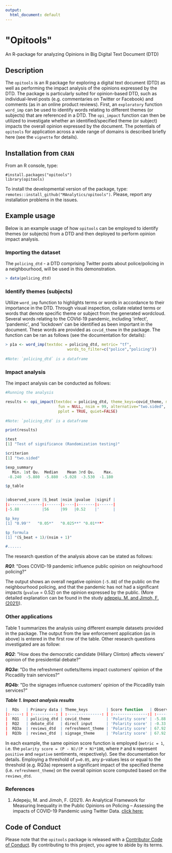 ```yaml
---
output:
  html_document: default
---
```

# "Opitools"

An R-package for analyzing Opinions in Big Digital Text Document (DTD)

## Description

The `opitools` is an R package for exploring a digital text document (DTD) as well as performing the impact analysis of the opinions expressed by the DTD. The package is particularly suited for opinion-based DTD, such as individual-level posts (e.g. commentaries on Twitter or Facebook) and comments (as in an online product reviews). First, an `exploratory` function `word_imp` can be used to identify words relating to different themes (or subjects) that are referenced in a DTD. The `opi_impact` function can then be utilized to investigate whether an identified/specified theme (or subject) impacts the overall opinion expressed by the document. The potentials of `opitools` for application across a wide range of domains is described briefly here (see the `vignette` for details). 

## Installation from `CRAN`

From an R console, type:

```{r}
#install.packages("opitools")
library(opitools)

```

To install the developmental version of the package, type:
`remotes::install_github("MAnalytics/opitools")`. Please, report any
installation problems in the issues.

## Example usage

Below is an example usage of how `opitools` can be employed to identify themes (or subjects) from a DTD and then deployed to perform opinion impact analysis. 


### Importing the dataset

The `policing_dtd` - a DTD comprising Twitter posts about police/policing in a neighbourhood, will be used in this demonstration.

```r
> data(policing_dtd)

```

### Identify themes (subjects)

Utilize `word_imp` function to highlights terms or words in accordance to their importance in the DTD. Through visual inspection, collate related terms or words that denote specific theme or subject from the generated wordcloud. Several words relating to the COVId-19 pandemic, including 'infect', 'pandemic', and 'lockdown' can be identified as been important in the document. These words are provided as `covid_theme` in the package. The function can be ran as follows (see the documentation for details): 

```r
> p1a <- word_imp(textdoc = policing_dtd, metric= "tf", 
                           words_to_filter=c("police","policing"))
                           
#Note: `policing_dtd` is a dataframe
```

### Impact analysis

The impact analysis can be conducted as follows:

```r
#Running the analysis

results <- opi_impact(textdoc = policing_dtd, theme_keys=covid_theme, metric = 1,
                       fun = NULL, nsim = 99, alternative="two.sided",
                       pplot = TRUE, quiet=FALSE)
                       
#Note: `policing_dtd` is a dataframe    

print(results)

$test
[1] "Test of significance (Randomization testing)"

$criterion
[1] "two.sided"

$exp_summary
   Min. 1st Qu.  Median    Mean 3rd Qu.    Max. 
 -8.240  -5.880  -5.880  -5.028  -3.530  -1.180 

$p_table


|observed_score |S_beat |nsim |pvalue  |signif |
|:--------------|:------|:----|:-------|:------|
|-5.88          |56     |99   |0.52    |'      |

$p_key
[1] "0.99'"   "0.05*"   "0.025**" "0.01***"

$p_formula
[1] "(S_beat + 1)/(nsim + 1)"

#......

```

The research question of the analysis above can be stated as follows:

***RQ1***: "Does COVID-19 pandemic influence public opinion on neighourhood policing?"

The output shows an overall negative opinion (`-5.88`) of the public on the neighbourhood policing, and that the pandemic has not had a significant impacts (`pvalue` = 0.52) on the opinion expressed by the public. (More detailed explanation can be found in the study [adepeju, M. and Jimoh, F. (2021)](https://www.scirp.org/journal/paperinformation.aspx?paperid=107836)). 

### Other applications

Table 1 summarizes the analysis using different example datasets provided in the package. The output from the law enforcement application (as in above) is entered in the first row of the table. Other research questions investigated are as follow:

***RQ2***: "How does the democratic candidate (Hillary Clinton) affects viewers’ opinion of the presidential debate?"

***RQ3a***: "Do the refreshment outlets/items impact customers’ opinion of the Piccadilly train services?"

***RQ4b***: "Do the signages influence customers’ opinion of the Piccadilly train services?"


***Table 1. Impact analysis results***

```r
|  RQs   | Primary data | Theme_keys        | Score function   | Observed Score (S) | P-value    |
|:-----: | :----------: | :---------------: | :---------------:| :-----------------:| :---------:| 
|  RQ1   | policing_dtd | covid_theme       | 'Polarity score' | -5.88              | 0.52       |
|  RQ2   | debate_dtd   | direct input      | 'Polarity score' | -0.33              | 0.93       |
|  RQ3a  | reviews_dtd  | refreshment_theme | 'Polarity score' | 67.92              | 0.01       |
|  RQ3b  | reviews_dtd  | signage_theme     | 'Polarity score' | 67.92              | 0.1        |

```

In each example, the same opinion score function is employed (`metric = 1`, i.e. the `polarity score = (P - N)/(P + N)*100`, where `P` and `N` represent `positive` and `negative` sentiments, respectively). See the documentation for details. Employing a threshold of `p=0.05`, any p-values less or equal to the threshold (e.g. RQ3a) represent a significant impact of the specified theme (i.e. `refreshment_theme`) on the overall opinion score computed based on the `reviews_dtd`.


### References
1. Adepeju, M. and Jimoh, F. (2021). An Analytical Framework for Measuring Inequality in the Public Opinions on Policing – Assessing the impacts of COVID-19 Pandemic using Twitter Data. [click here:](https://www.scirp.org/journal/paperinformation.aspx?paperid=107836)


## Code of Conduct

Please note that the `opitools` package is released with a [Contributor Code of Conduct](https://contributor-covenant.org/version/2/0/CODE_OF_CONDUCT.html). By contributing to this project, you agree to abide by its terms.
